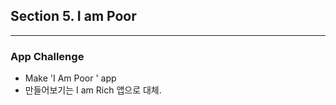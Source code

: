 ## Section 5. I am Poor

---

### App Challenge

- Make 'I Am Poor ' app
- 만들어보기는 I am Rich 앱으로 대체.
